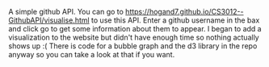 A simple github API.
You can go to https://hogand7.github.io/CS3012--GithubAPI/visualise.html to use this API.
Enter a github username in the bax and click go to get some information about them to appear.
I began to add a visualization to the website but didn't have enough time so nothing actually shows up :(
There is code for a bubble graph and the d3 library in the repo anyway so you can take a look at that if you want.